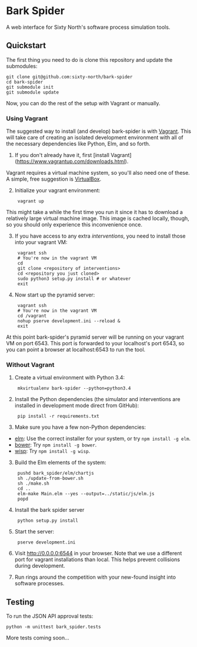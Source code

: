 # Bark Spider

A web interface for Sixty North's software process simulation tools.

## Quickstart

The first thing you need to do is clone this repository and update the
submodules:

    git clone git@github.com:sixty-north/bark-spider
    cd bark-spider
    git submodule init
    git submodule update

Now, you can do the rest of the setup with Vagrant or manually.

### Using Vagrant

The suggested way to install (and develop) bark-spider is with
[Vagrant](https://www.vagrantup.com/). This will take care of creating an
isolated development environment with all of the necessary dependencies like
Python, Elm, and so forth.

1. If you don't already have it, first [install Vagrant]
   (https://www.vagrantup.com/downloads.html).

  Vagrant requires a virtual machine system, so you'll also need one of these. A
  simple, free suggestion is [VirtualBox](https://www.virtualbox.org/).

2. Initialize your vagrant environment:

        vagrant up

  This might take a while the first time you run it since it has to download a
  relatively large virtual machine image. This image is cached locally, though,
  so you should only experience this inconvenience once.

3. If you have access to any extra *interventions*, you need to install those
   into your vagrant VM:

        vagrant ssh
        # You're now in the vagrant VM
        cd
        git clone <repository of interventions>
        cd <repository you just cloned>
        sudo python3 setup.py install # or whatever
        exit

4. Now start up the pyramid server:

        vagrant ssh
        # You're now in the vagrant VM
        cd /vagrant
        nohup pserve development.ini --reload &
        exit

At this point bark-spider's pyramid server will be running on your vagrant VM on
port 6543. This port is forwarded to your localhost's port 6543, so you can
point a browser at localhost:6543 to run the tool.

### Without Vagrant

1. Create a virtual environment with Python 3.4:

        mkvirtualenv bark-spider --python=python3.4

2. Install the Python dependencies (the simulator and interventions are
   installed in development mode direct from GitHub):

        pip install -r requirements.txt

3. Make sure you have a few non-Python dependencies:

  - [elm](elm-lang.org/install): Use the correct installer for your system, or try `npm install -g elm`.
  - [bower](http://bower.io/): Try `npm install -g bower`.
  - [wisp](https://github.com/Gozala/wisp#install): Try `npm install -g wisp`.

3. Build the Elm elements of the system:

        pushd bark_spider/elm/chartjs
        sh ./update-from-bower.sh
        sh ./make.sh
        cd ..
        elm-make Main.elm --yes --output=../static/js/elm.js
        popd

4. Install the bark spider server

        python setup.py install

5. Start the server:

        pserve development.ini

6. Visit <http://0.0.0.0:6544> in your browser. Note that we use a different
   port for vagrant installations than local. This helps prevent collisions
   during development.

7. Run rings around the competition with your new-found insight into
   software processes.

## Testing

To run the JSON API approval tests:

    python -m unittest bark_spider.tests

More tests coming soon...
